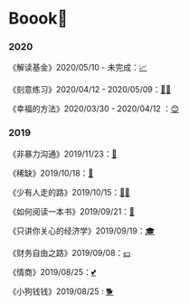 # Boook🐷
### 2020

《解读基金》2020/05/10 - 未完成：[📈](2020/《解读基金》/《解读基金》.md)

《刻意练习》2020/04/12 - 2020/05/09：[🏃‍♂️](2020/《刻意练习》/《刻意练习》.md)

《幸福的方法》2020/03/30 - 2020/04/12 ：[😊](2020/《幸福的方法》/《幸福的方法》.md)



### 2019

《非暴力沟通》2019/11/23：[💞](2019/《非暴力沟通》/《非暴力沟通》.md)

《稀缺》2019/10/18：[🤦](2019/《稀缺》/《稀缺》.md)

《少有人走的路》2019/10/15：[🏋️‍♂️](2019/《少有人走的路》/《少有人走的路》.md)

《如何阅读一本书》2019/09/21：[📕](2019/《如何阅读一本书》/《如何阅读一本书》.md)

《只讲你关心的经济学》2019/09/19：[🎓](2019/《只讲你关心的经济学》/《只讲你关心的经济学》.md)

《财务自由之路》2019/09/08：[💴](2019/《财务自由之路》/《财务自由之路》.md)

《情商》2019/08/25：[💕](2019/《情商》/《情商》.md)

《小狗钱钱》2019/08/25 : [🐕](2019/《小狗钱钱》/《小狗钱钱》.md)











